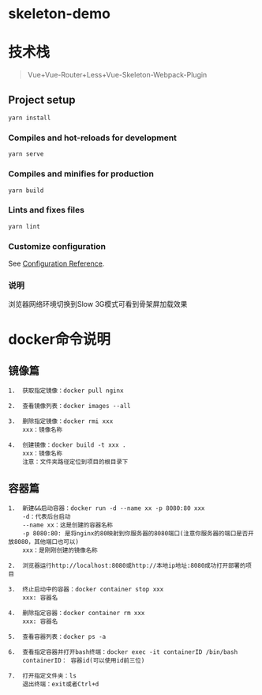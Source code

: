 # skeleton-demo

# 技术栈

> Vue+Vue-Router+Less+Vue-Skeleton-Webpack-Plugin 

## Project setup
```
yarn install
```

### Compiles and hot-reloads for development
```
yarn serve
```

### Compiles and minifies for production
```
yarn build
```

### Lints and fixes files
```
yarn lint
```

### Customize configuration
See [Configuration Reference](https://cli.vuejs.org/config/).


### 说明
浏览器网络环境切换到Slow 3G模式可看到骨架屏加载效果




# docker命令说明

## 镜像篇
```
1.  获取指定镜像：docker pull nginx

2.  查看镜像列表：docker images --all

3.  删除指定镜像：docker rmi xxx
    xxx：镜像名称

4.  创建镜像：docker build -t xxx .
    xxx：镜像名称
    注意：文件夹路径定位到项目的根目录下
```

## 容器篇
```
1.  新建&&启动容器：docker run -d --name xx -p 8080:80 xxx
    -d：代表后台启动
    --name xx：这是创建的容器名称
    -p 8080:80: 是将nginx的80映射到你服务器的8080端口(注意你服务器的端口是否开放8080，其他端口也可以)
    xxx：是刚刚创建的镜像名称

2.  浏览器运行http://localhost:8080或http://本地ip地址:8080成功打开部署的项目

3.  终止启动中的容器：docker container stop xxx
    xxx: 容器名

4.  删除指定容器：docker container rm xxx
    xxx: 容器名

5.  查看容器列表：docker ps -a

6.  查看指定容器并打开bash终端：docker exec -it containerID /bin/bash
    containerID： 容器id(可以使用id前三位)

7.  打开指定文件夹：ls
    退出终端：exit或者Ctrl+d
```
